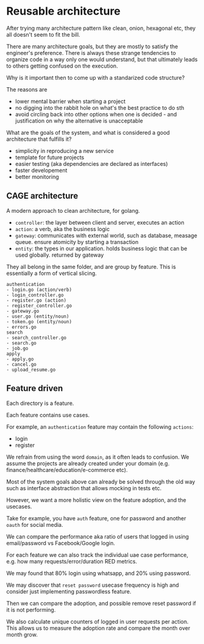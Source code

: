 # Reusable architecture 


After trying many architecture pattern like clean, onion, hexagonal etc, they all doesn't seem to fit the bill.


There are many architecture goals, but they are mostly to satisfy the engineer's preference. There is always these strange tendencies to organize code in a way only one would understand, but that ultimately leads to others getting confused on the execution.

Why is it important then to come up with a standarized code structure?

The reasons are
- lower mental barrier when starting a project
- no digging into the rabbit hole on what's the best practice to do sth
- avoid circling back into other options when one is decided - and justification on why the alternative is unacceptable


What are the goals of the system, and what is considered a good architecture that fulfills it?

- simplicity in reproducing a new service
- template for future projects
- easier testing (aka dependencies are declared as interfaces)
- faster developement
- better monitoring

## CAGE architecture

A modern approach to clean architecture, for golang.

- `controller`: the layer between client and server, executes an action 
- `action`: a verb, aka the business logic
- `gateway`: communicates with external world, such as database, measage queue. ensure atomicity by starting a transaction
- `entity`: the types in our application. holds business logic that can be used globally. returned by gateway

They all belong in the same folder, and are group by feature. This is essentially a form of vertical slicing.

```
authentication
- login.go (action/verb)
- login_controller.go
- register.go (action)
- register_controller.go
- gateway.go
- user.go (entity/noun)
- token.go (entity/noun)
- errors.go
search
- search_controller.go
- search.go
- job.go
apply
- apply.go
- cancel.go
- upload_resume.go
```

## Feature driven

Each directory is a feature.

Each feature contains use cases.

For example, an `authentication` feature may contain the following `actions`:

- login
- register

We refrain from using the word `domain`, as it often leads to confusion. We assume the projects are already created under your domain (e.g. finance/healthcare/education/e-commerce etc).

Most of the system goals above can already be solved through the old way such as interface abstraction that allows mocking in tests etc.


However, we want a more holistic view on the feature adoption, and the usecases.

Take for example, you have `auth` feature, one for password and another `oauth` for social media.

We can compare the performance aka ratio of users that logged in using email/password vs Facebook/Google login.

For each feature we can also track the individual uae case performance, e.g. how many requests/error/duration RED metrics.

We may found that 80% login using whatsapp, and 20% using password.

We may discover that `reset password` usecase frequency is high and consider just implementing passwordless feature.

Then we can compare the adoption, and possible remove reset password if it is not performing.

We also calculate unique counters of logged in user requests per action.
This allows us to measure the adoption rate and compare the month over month grow.



